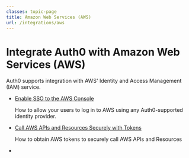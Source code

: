```yaml
---
classes: topic-page
title: Amazon Web Services (AWS)
url: /integrations/aws
---
```


<div class="topic-page-header">
  <div data-name="example" class="topic-page-badge"></div>
  <h1>Integrate Auth0 with Amazon Web Services (AWS)</h1>
  <p>
    Auth0 supports integration with AWS' Identity and Access Management (IAM) service.
  </p>
</div>

<ul class="topic-links">
  <li>
    <i class="icon icon-budicon-715"></i><a href="/integrations/aws/sso">Enable SSO to the AWS Console</a>
    <p>
      How to allow your users to log in to AWS using any Auth0-supported identity provider.
    </p>
  </li>
  <li>
    <i class="icon icon-budicon-715"></i><a href="/integrations/aws/tokens">Call AWS APIs and Resources Securely with Tokens</a>
    <p>
      How to obtain AWS tokens to securely call AWS APIs and Resources
    </p>
  </li>
  <li>
</ul>